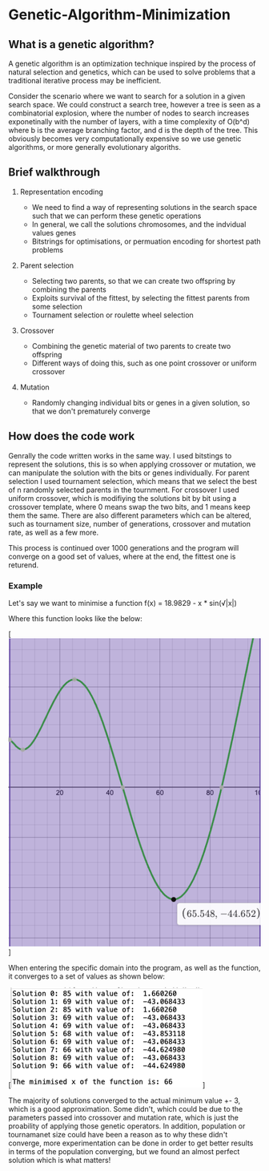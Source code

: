 # Genetic-Algorithm-Minimization

## What is a genetic algorithm?

A genetic algorithm is an optimization technique inspired by the process of natural selection and genetics, which can be used to solve problems that a traditional iterative process may be inefficient.

Consider the scenario where we want to search for a solution in a given search space. We could construct a search tree, however a tree is seen as a combinatorial explosion, where the number of nodes to search increases exponetinally with the number of layers, with a time complexity of O(b^d) where b is the average branching factor, and d is the depth of the tree. This obviously becomes very computationally expensive so we use genetic algorithms, or more generally evolutionary algoriths.

## Brief walkthrough

 1) Representation encoding
    - We need to find a way of representing solutions in the search space such that we can perform these genetic operations
    - In general, we call the solutions chromosomes, and the indvidual values genes
    - Bitstrings for optimisations, or permuation encoding for shortest path problems

 2) Parent selection
    - Selecting two parents, so that we can create two offspring by combining the parents
    - Exploits survival of the fittest, by selecting the fittest parents from some selection 
    - Tournament selection or roulette wheel selection
 
 3) Crossover
    - Combining the genetic material of two parents to create two offspring
    - Different ways of doing this, such as one point crossover or uniform crossover

 4) Mutation
    - Randomly changing individual bits or genes in a given solution, so that we don't prematurely converge 


## How does the code work

Genrally the code written works in the same way. I used bitstings to represent the solutions, this is so when applying crossover or mutation, we can manipulate the solution with the bits or genes individually. For parent selection I used tournament selection, which means that we select the best of n randomly selected parents in the tournment. For crossover I used uniform crossover, which is modifiying the solutions bit by bit using a crossover template, where 0 means swap the two bits, and 1 means keep them the same. There are also different parameters which can be altered, such as tournament size, number of generations, crossover and mutation rate, as well as a few more.

This process is continued over 1000 generations and the program will converge on a good set of values, where at the end, the fittest one is returend.

### Example

Let's say we want to minimise a function f(x) = 18.9829 - x * sin(√|x|)

Where this function looks like the below:

[![Example graph](graph.png)]

When entering the specific domain into the program, as well as the function, it converges to a set of values as shown below: 

[![Example converged solutions](convergedSolutions.png)]

The majority of solutions converged to the actual minimum value +- 3, which is a good approximation. Some didn't, which could be due to the parameters passed into crossover and mutation rate, which is just the proability of applying those genetic operators. In addition, population or tournamanet size could have been a reason as to why these didn't converge, more experimentation can be done in order to get better results in terms of the population converging, but we found an almost perfect solution which is what matters!


